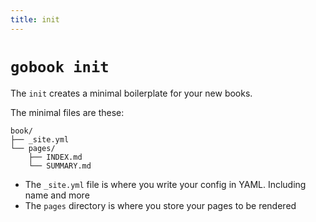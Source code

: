 ```yaml
---
title: init
---
```


# `gobook init`

The `init` creates a minimal boilerplate for your new books.

The minimal files are these:

```
book/
├── _site.yml
└── pages/
    ├── INDEX.md
    └── SUMMARY.md
```

- The `_site.yml` file is where you write your config in YAML. Including name and more
- The `pages` directory is where you store your pages to be rendered